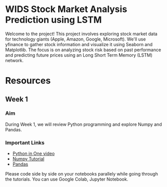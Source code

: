 # WIDS Stock Market Analysis Prediction using LSTM

Welcome to the project! This project involves exploring stock market data for technology giants (Apple, Amazon, Google, Microsoft). We'll use yfinance to gather stock information and visualize it using Seaborn and Matplotlib. The focus is on analyzing stock risk based on past performance and predicting future prices using an Long Short Term Memory (LSTM) network.

# Resources 

## Week 1

### Aim
During Week 1, we will review Python programming and explore Numpy and Pandas.
### Important Links
* [Python in One video](https://www.youtube.com/watch?v=L5sZ6WgOnj0) <br/>
* [Numpy Tutorial](https://youtu.be/QUT1VHiLmmI) <br/>
* [Pandas](https://www.youtube.com/watch?v=vmEHCJofslg&t=767s) <br/>

Please code side by side on your notebooks parallely while going through the tutorials. You can use Google Colab, Jupyter Notebook.
